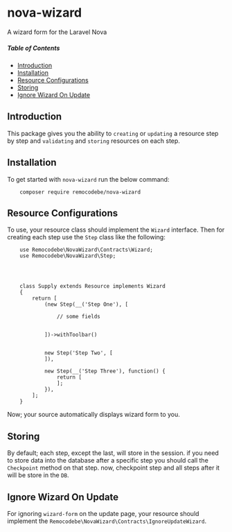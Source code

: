 # nova-wizard
A wizard form for the Laravel Nova


##### Table of Contents   

* [Introduction](#introduction)      
* [Installation](#installation)      
* [Resource Configurations](#resource-configurations)    
* [Storing](#storing)  
* [Ignore Wizard On Update](#ignore-wizard-on-update)  


## Introduction

This package gives you the ability to `creating` or `updating` a resource step by step and `validating` and `storing` resources on each step.

## Installation

To get started with `nova-wizard` run the below command:

```    
    composer require remocodebe/nova-wizard
```

## Resource Configurations

To use, your resource class should implement the `Wizard` interface. Then for creating each step use the `Step` class like the following:

```     
    use Remocodebe\NovaWizard\Contracts\Wizard; 
    use Remocodebe\NovaWizard\Step;


    

    class Supply extends Resource implements Wizard
    { 
        return [  
            (new Step(__('Step One'), [      

                // some fields


            ])->withToolbar()


            new Step('Step Two', [
            ]),

            new Step(__('Step Three'), function() {
                return [
                ];
            }),
        ];
    }
``` 

Now; your source automatically displays wizard form to you.

## Storing

By default; each step, except the last, will store in the session. if you need to store data into the database after a specific step you should call the `Checkpoint` method on that step. now, checkpoint step and all steps after it will be store in the `DB`.

## Ignore Wizard On Update

For ignoring `wizard-form` on the update page, your resource should implement the `Remocodebe\NovaWizard\Contracts\IgnoreUpdateWizard`. 

